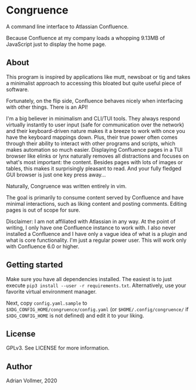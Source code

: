 Congruence
==========

A command line interface to Atlassian Confluence.

Because Confluence at my company loads a whopping 9.13MB of JavaScript just
to display the home page.

About
-----

This program is inspired by applications like mutt, newsboat or tig and
takes a minimalist approach to accessing this bloated but quite useful piece
of software.

Fortunately, on the flip side, Confluence behaves nicely when interfacing
with other things. There is an API!

I'm a big believer in minimalism and CLI/TUI tools. They always respond
virtually instantly to user input (safe for communication over the network)
and their keyboard-driven nature makes it a breeze to work with once you
have the keyboard mappings down. Plus, their true power often comes through
their ability to interact with other programs and scripts, which makes
automation so much easier. Displaying Confluence pages in a TUI browser like
elinks or lynx naturally removes all distractions and focuses on what's
most important: the content. Besides pages with lots of images or tables,
this makes it surprisingly pleasant to read. And your fully fledged GUI
browser is just one key press away...

Naturally, Congruence was written entirely in vim.

The goal is primarily to consume content served by Confluence and have
minimal interactions, such as liking content and posting comments. Editing
pages is out of scope for sure.

Disclaimer: I am not affiliated with Atlassian in any way. At the point of
writing, I only have one Confluence instance to work with. I also never
installed a Confluence and I have only a vague idea of what is a plugin and
what is core functionality. I'm just a regular power user. This will work
only with Confluence 6.0 or higher.

Getting started
---------------

Make sure you have all dependencies installed. The easiest is to just
execute `pip3 install --user -r requirements.txt`. Alternatively, use your
favorite virtual environment manager.

Next, copy `config.yaml.sample` to `$XDG_CONFIG_HOME/congruence/config.yaml` (or
`$HOME/.config/congruence/` if `$XDG_CONFIG_HOME` is not defined) and edit it to
your liking.

License
-------

GPLv3. See LICENSE for more information.

Author
------

Adrian Vollmer, 2020
